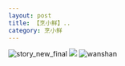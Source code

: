 ```yaml
---
layout: post
title: 【烹小鲜】..
category: 烹小鲜
---
```

![story_new_final](http://rh8cub8wq.hd-bkt.clouddn.com/img/story_new_final_0322.png)
![](http://rfbyavrvr.hd-bkt.clouddn.com/img/pengxiaoxian_220716_1.jpg)
![wanshan](http://rh8cub8wq.hd-bkt.clouddn.com/img/wanshan.png)





  





